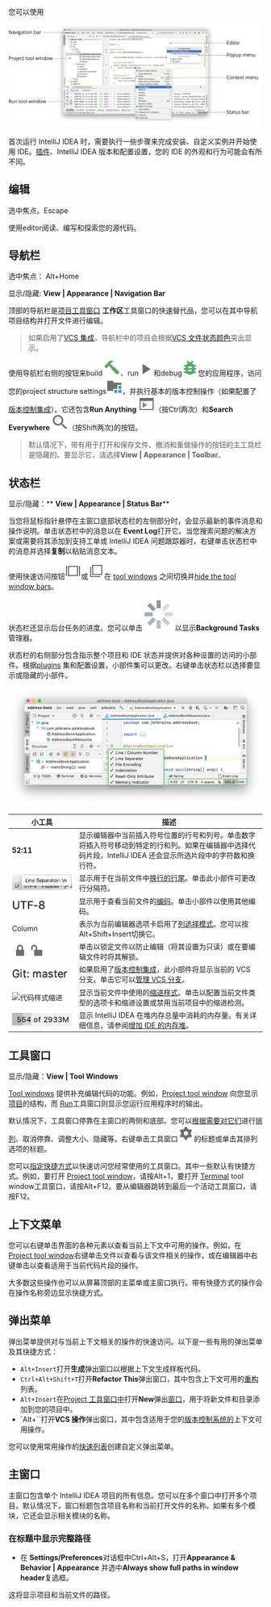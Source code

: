 您可以使用

![主窗口](3-1用户界面﻿.assets/ij_mainWindow_default.png)

首次运行 IntelliJ IDEA 时，需要执行一些步骤来完成安装、自定义实例并开始使用 IDE。[插件](https://www.jetbrains.com/help/idea/2021.1/managing-plugins.html)、IntelliJ IDEA 版本和配置设置，您的 IDE 的外观和行为可能会有所不同。

## 编辑﻿

选中焦点。Escape

使用editor阅读、编写和探索您的源代码。

## 导航栏﻿

选中焦点： Alt+Home

显示/隐藏: **View | Appearance | Navigation Bar**

顶部的导航栏是[项目工具窗口](https://www.jetbrains.com/help/idea/2021.1/project-tool-window.html) **工作区**工具窗口的快速替代品，您可以在其中导航项目结构并打开文件进行编辑。

> 如果启用了[VCS 集成](https://www.jetbrains.com/help/idea/2021.1/version-control-integration.html)，导航栏中的项目会根据[VCS 文件状态颜色](https://www.jetbrains.com/help/idea/2021.1/file-status-highlights.html)突出显示。

使用导航栏右侧的按钮来build  ![“构建项目”按钮](3-1用户界面﻿.assets/icons.actions.compile.svg)、run ![运行按钮](3-1用户界面﻿.assets/icons.toolwindows.toolWindowRun.svg)和debug![调试按钮](3-1用户界面﻿.assets/icons.actions.startDebugger.svg)您的应用程序，访问您的project structure settings![项目结构按钮](3-1用户界面﻿.assets/icons.general.projectStructure.svg)，并执行基本的版本控制操作（如果配置了[版本控制集成](https://www.jetbrains.com/help/idea/2021.1/version-control-integration.html)）。它还包含**Run Anything**  ![“运行任何东西”按钮](3-1用户界面﻿.assets/icons.actions.run_anything.svg)（按Ctrl两次）和**Search Everywhere** ![“到处搜索”按钮](3-1用户界面﻿.assets/artwork.studio.icons.common.search.svg)（按Shift两次)的按钮。

> 默认情况下，带有用于打开和保存文件、撤消和重做操作的按钮的主工具栏是隐藏的。要显示它，请选择**View | Appearance | Toolbar**。

## 状态栏﻿

显示/隐藏：** **View | Appearance | Status Bar****

当您将鼠标指针悬停在主窗口底部状态栏的左侧部分时，会显示最新的事件消息和操作说明。单击状态栏中的消息以在 **Event Log**打开它。当您搜索问题的解决方案或需要将其添加到支持工单或 IntelliJ IDEA 问题跟踪器时，右键单击状态栏中的消息并选择**复制**以粘贴消息文本。

使用快速访问按钮![显示工具窗口](3-1用户界面﻿.assets/icons.general.tbShown.svg)或![隐藏工具窗口](3-1用户界面﻿.assets/icons.general.tbHidden.svg)在 [tool windows](https://www.jetbrains.com/help/idea/2021.1/guided-tour-around-the-user-interface.html#tool-windows) 之间切换并[hide the tool window bars](https://www.jetbrains.com/help/idea/2021.1/tool-windows.html#show_hide_tool_window_bars)。

状态栏还显示后台任务的进度。您可以单击![后台任务](3-1用户界面﻿.assets/icons.process.big.step_1.svg)以显示**Background Tasks** 管理器。

状态栏的右侧部分包含指示整个项目和 IDE 状态并提供对各种设置的访问的小部件。根据[plugins](https://www.jetbrains.com/help/idea/2021.1/managing-plugins.html) 集和配置设置，小部件集可以更改。右键单击状态栏以选择要显示或隐藏的小部件。

![状态栏小部件](3-1用户界面.assets/ijStatusBarWidgets.png)

| 小工具                                                       | 描述                                                         |
| ------------------------------------------------------------ | ------------------------------------------------------------ |
| **52:11**                                                    | 显示编辑器中当前插入符号位置的行号和列号。单击数字将插入符号移动到特定的行和列。如果在编辑器中选择代码片段，IntelliJ IDEA 还会显示所选片段中的字符数和换行符。 |
| ![行尾](3-1用户界面﻿.assets/uiStatusLineEnding.png)           | 显示用于在当前文件中[换行的行尾](https://www.jetbrains.com/help/idea/2021.1/configuring-line-endings-and-line-separators.html)。单击此小部件可更改行分隔符。 |
| ![编码](3-1用户界面﻿.assets/uiStatusEncoding.png)             | 显示用于查看当前文件的[编码](https://www.jetbrains.com/help/idea/2021.1/encoding.html)。单击小部件以使用其他编码。 |
| Column                                                       | 表示为当前编辑器选项卡启用了[列选择模式](https://www.jetbrains.com/help/idea/2021.1/multicursor.html#column_selection)。您可以按Alt+Shift+Insert切换它。 |
| ![只读](3-1用户界面﻿.assets/icons.ide.readonly.svg) ![读和写](3-1用户界面﻿.assets/icons.ide.readwrite.svg) | 单击以锁定文件以防止编辑（将其设置为只读）或在要编辑文件时将其解锁。 |
| ![VCS 分支](3-1用户界面﻿.assets/uiVCSGit-163706465170232.png) | 如果启用了[版本控制集成](https://www.jetbrains.com/help/idea/2021.1/version-control-integration.html)，此小部件将显示当前的 VCS 分支。单击它可以[管理 VCS 分支](https://www.jetbrains.com/help/idea/2021.1/manage-branches.html)。 |
| ![代码样式缩进](https://resources.jetbrains.com/help/img/idea/2021.1/uiCodeStyleIndent.png) | 显示当前文件中使用的[缩进样式](https://www.jetbrains.com/help/idea/2021.1/working-with-source-code.html#tabs_indents)。单击以配置当前文件类型的选项卡和缩进设置或禁用当前项目中的缩进检测。 |
| ![内存指示灯](3-1用户界面﻿.assets/uiMemoryIndicator-163706465398633.png) | 显示 IntelliJ IDEA 在堆内存总量中消耗的内存量。有关详细信息，请参阅[增加 IDE 的内存堆](https://www.jetbrains.com/help/idea/2021.1/increasing-memory-heap.html)。 |

## 工具窗口﻿

显示/隐藏：**View | Tool Windows**

[Tool windows](https://www.jetbrains.com/help/idea/2021.1/tool-windows.html) 提供补充编辑代码的功能。例如，[Project tool window](https://www.jetbrains.com/help/idea/2021.1/project-tool-window.html) 向您显示[项目](https://www.jetbrains.com/help/idea/2021.1/project-tool-window.html)的结构，而 [Run](https://www.jetbrains.com/help/idea/2021.1/run-tool-window.html)工具窗口则显示您运行应用程序时的输出。

默认情况下，工具窗口停靠在主窗口的两侧和底部。您可以[根据需要对它们](https://www.jetbrains.com/help/idea/2021.1/manipulating-the-tool-windows.html)进行[排列](https://www.jetbrains.com/help/idea/2021.1/manipulating-the-tool-windows.html)、取消停靠、调整大小、隐藏等。右键单击工具窗口![显示选项菜单按钮](3-1用户界面﻿.assets/artwork.studio.icons.logcat.toolbar.settings-16371177498271.svg)的标题或单击其排列选项的标题。

您可以[指定快捷方式](https://www.jetbrains.com/help/idea/2021.1/configuring-keyboard-and-mouse-shortcuts.html)以快速访问您经常使用的工具窗口。其中一些默认有快捷方式。例如，要打开 [Project tool window](https://www.jetbrains.com/help/idea/2021.1/project-tool-window.html)，请按Alt+1，要打开 [Terminal](https://www.jetbrains.com/help/idea/2021.1/terminal-emulator.html) tool window工具窗口，请按Alt+F12。要从编辑器跳转到最后一个活动工具窗口，请按F12。

## 上下文菜单﻿

您可以右键单击界面的各种元素以查看当前上下文中可用的操作。例如，在[Project tool window](https://www.jetbrains.com/help/idea/2021.1/project-tool-window.html)右键单击文件以查看与该文件相关的操作，或在编辑器中右键单击以查看适用于当前代码片段的操作。

大多数这些操作也可以从屏幕顶部的主菜单或主窗口执行。带有快捷方式的操作会在操作名称旁边显示快捷方式。

## 弹出菜单﻿

弹出菜单提供对与当前上下文相关的操作的快速访问。以下是一些有用的弹出菜单及其快捷方式：

- `Alt+Insert`打开**生成**弹出窗口以根据上下文生成样板代码。
- `Ctrl+Alt+Shift+T`打开**Refactor This**弹出窗口，其中包含上下文可用的[重构](https://www.jetbrains.com/help/idea/2021.1/refactoring-source-code.html)列表。
- `Alt+Insert`在[Project 工具窗口中](https://www.jetbrains.com/help/idea/2021.1/project-tool-window.html)打开**New**弹出[窗口](https://www.jetbrains.com/help/idea/2021.1/project-tool-window.html)，用于将新文件和目录添加到您的项目中。
- `Alt+``打开**VCS 操作**弹出窗口，其中包含适用于您的[版本控制系统的](https://www.jetbrains.com/help/idea/2021.1/version-control-integration.html)上下文可用操作。

您可以使用常用操作的[快速列表](https://www.jetbrains.com/help/idea/2021.1/customize-actions-menus-and-toolbars.html#configure_quick_lists)创建自定义弹出菜单。

## 主窗口﻿

主窗口包含单个 IntelliJ IDEA 项目的所有信息。您可以在多个窗口中打开多个项目。默认情况下，窗口标题包含项目名称和当前打开文件的名称。如果有多个模块，它还会显示相关模块的名称。

### 在标题中显示完整路径﻿

- 在 **Settings/Preferences**对话框中Ctrl+Alt+S，打开**Appearance & Behavior | Appearance**  并选中**Always show full paths in window header**复选框。

这将显示项目和当前文件的路径。